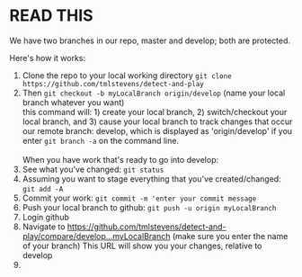 # READ THIS
We have two branches in our repo, master and develop; both are protected.

Here's how it works:
 1. Clone the repo to your local working directory `git clone https://github.com/tmlstevens/detect-and-play`
 2. Then `git checkout -b myLocalBranch origin/develop` (name your local branch whatever you want)<br>
 this command will: 1) create your local branch, 2) switch/checkout your local branch, and 3) cause your local branch to track changes that occur our remote branch: develop, which is displayed as 'origin/develop' if you enter `git branch -a` on the command line.<br><br>
When you have work that's ready to go into develop:
3. See what you've changed: `git status`
4. Assuming you want to stage everything that you've created/changed: `git add -A`
5. Commit your work: `git commit -m 'enter your commit message`
6. Push your local branch to github: `git push -u origin myLocalBranch`
7. Login github
8. Navigate to https://github.com/tmlstevens/detect-and-play/compare/develop...myLocalBranch (make sure you enter the name of your branch)
This URL will show you your changes, relative to develop
9. 